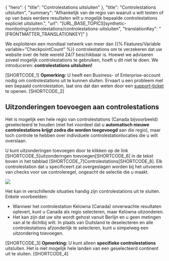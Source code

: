 {
  "hero": {
    "title": "Controlestations uitsluiten"
  },
  "title": "Controlestations uitsluiten",
  "summary": "Afhankelijk van de regio van waaruit u wilt testen of op van basis eerdere resultaten wilt u mogelijk bepaalde controlestations expliciet uitsluiten.",
  "url": "[URL_BASE_TOPICS]synthetic-monitoring/controlestations/controlestations-uitsluiten",
  "translationKey": "[FRONTMATTER_TRANSLATIONKEY]"
}

We exploiteren een mondiaal netwerk van meer dan {{% Features/Variable variable="CheckpointCount" %}} controlestations om te verzekeren dat uw website over de hele wereld 24/7 beschikbaar is. Hoewel we adviseren zoveel mogelijk controlestations te gebruiken, hoeft u dit niet te doen. We introduceren: **controlestations uitsluiten!**

[SHORTCODE_1]
**Opmerking:** U heeft een Business- of Enterprise-account nodig om controlestations uit te kunnen sluiten. Ervaart u een probleem met een bepaald controlestation, laat ons dat dan weten door een [support-ticket]([LINK_URL_1]) te openen.
[SHORTCODE_2]

## Uitzonderingen toevoegen aan controlestations

Het is mogelijk een hele regio van controlestations (Canada bijvoorbeeld) geselecteerd te houden (met het voordeel dat u **automatisch nieuwe controlestations krijgt zodra die worden toegevoegd** aan die regio), maar toch controle te hebben over individuele controlestationlocaties die u wilt overslaan.

U kunt uitzonderingen toevoegen door te klikken op de link [SHORTCODE_5]uitzonderingen toevoegen[SHORTCODE_6] in de tekst boven in het tabblad [SHORTCODE_7]Controlestations[SHORTCODE_8]. Elk controlestation dat u specificeert zal overgeslagen worden bij het uitvoeren van checks voor uw controleregel, ongeacht de selectie die u maakt.

![]([LINK_URL_2])

Het kan in verschillende situaties handig zijn controlestations uit te sluiten. Enkele voorbeelden:

- Wanneer het controlestation Kelowna (Canada) onverwachte resultaten oplevert, kunt u Canada als regio selecteren, maar Kelowna uitzonderen.
- Het kan zijn dat uw site wordt gehost vanuit Berlijn en u geen metingen van al te dichtbij wilt. In plaats van Duitsland te deselecteren en alle controlestations afzonderlijk te selecteren, kunt u simpelweg een uitzondering toevoegen.

[SHORTCODE_3]
**Opmerking:** U kunt alleen **specifieke controlestations** uitsluiten. Het is niet mogelijk hele landen van een geselecteerd continent uit te sluiten.
[SHORTCODE_4]
